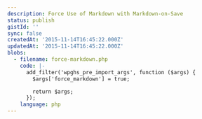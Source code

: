 ```yaml
---
description: Force Use of Markdown with Markdown-on-Save
status: publish
gistId: ''
sync: false
createdAt: '2015-11-14T16:45:22.000Z'
updatedAt: '2015-11-14T16:45:22.000Z'
blobs:
  - filename: force-markdown.php
    code: |-
      add_filter('wpghs_pre_import_args', function ($args) {
        $args['force_markdown'] = true;

        return $args;
      });
    language: php
---
```



